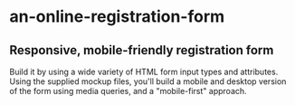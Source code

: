 # an-online-registration-form
## Responsive, mobile-friendly registration form 
Build it by using a wide variety of HTML form input types and attributes. Using the supplied mockup files, you'll build a mobile and desktop version of the form using media queries, and a "mobile-first" approach.
